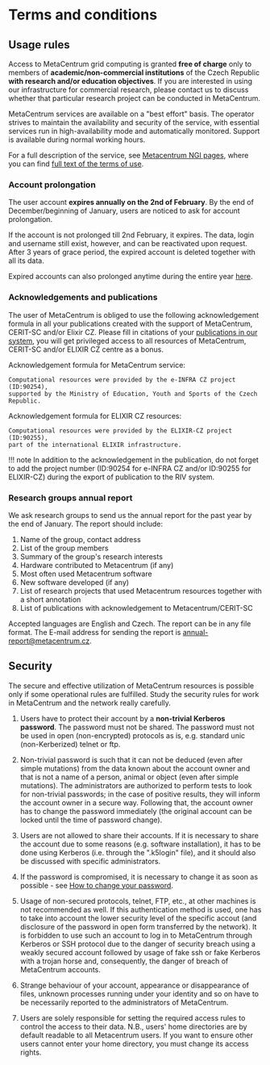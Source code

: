 # Terms and conditions

## Usage rules

Access to MetaCentrum grid computing is granted **free of charge** only to members of **academic/non-commercial institutions** of the Czech Republic **with research and/or education objectives**. If you are interested in using our infrastructure for commercial research, please contact us to discuss whether that particular research project can be conducted in MetaCentrum.

MetaCentrum services are available on a "best effort" basis. The operator strives to maintain the availability and security of the service, with essential services run in high-availability mode and automatically monitored. Support is available during normal working hours.

For a full description of the service, see [Metacentrum NGI pages](https://www.metacentrum.cz), where you can find [full text of the terms of use](https://www.metacentrum.cz/en/about/rules/).

### Account prolongation

The user account **expires annually on the 2nd of February**. By the end of December/beginning of January, users are noticed to ask for account prolongation.

If the account is not prolonged till 2nd February, it expires. The data, login and username still exist, however, and can be reactivated upon request. After 3 years of grace period, the expired account is deleted together with all its data.

Expired accounts can also prolonged anytime during the entire year [here](https://metavo.metacentrum.cz/osobniv3/wayf/proxy.jsp?locale=en&target=https%3A%2F%2Fsignup.e-infra.cz%2Ffed%2Fregistrar%2F%3Fvo%3Dmeta%26locale%3Den).

### Acknowledgements and publications

The user of MetaCentrum is obliged to use the following acknowledgement formula in all your publications created with the support of MetaCentrum, CERIT-SC and/or Elixir CZ. Please fill in citations of your [publications in our system](https://publications.e-infra.cz/all-publications), you will get privileged access to all resources of MetaCentrum, CERIT-SC and/or ELIXIR CZ centre as a bonus.

Acknowledgement formula for MetaCentrum service:

    Computational resources were provided by the e-INFRA CZ project (ID:90254),
    supported by the Ministry of Education, Youth and Sports of the Czech Republic.

Acknowledgement formula for ELIXIR CZ resources:

    Computational resources were provided by the ELIXIR-CZ project (ID:90255),
    part of the international ELIXIR infrastructure.

!!! note
    In addition to the acknowledgement in the publication, do not forget to add the project number (ID:90254 for e-INFRA CZ and/or ID:90255 for ELIXIR-CZ) during the export of publication to the RIV system.
 
### Research groups annual report

We ask research groups to send us the annual report for the past year by the end of January. The report should include:

1. Name of the group, contact address
2. List of the group members
3. Summary of the group's research interests
3. Hardware contributed to Metacentrum (if any)
4. Most often used Metacentrum software
5. New software developed (if any)
6. List of research projects that used Metacentrum resources together with a short annotation
7. List of publications with acknowledgement to Metacentrum/CERIT-SC

Accepted languages are English and Czech. The report can be in any file format. The E-mail address for sending the report is <annual-report@metacentrum.cz>. 

## Security

The secure and effective utilization of MetaCentrum resources is possible only if some operational rules are fulfilled. Study the security rules for work in MetaCentrum and the network really carefully.

1. Users have to protect their account by a **non-trivial Kerberos password**. The password must not be shared. The password must not be used in open (non-encrypted) protocols as is, e.g. standard unic (non-Kerberized) telnet or ftp.
   
2. Non-trivial password is such that it can not be deduced (even after simple mutations) from the data known about the account owner and that is not a name of a person, animal or object (even after simple mutations). The administrators are authorized to perform tests to look for non-trivial passwords; in the case of positive results, they will inform the account owner in a secure way. Following that, the account owner has to change the password immediately (the original account can be locked until the time of password change).

3. Users are not allowed to share their accounts. If it is necessary to share the account due to some reasons (e.g. software installation), it has to be done using Kerberos (i.e. through the ".k5login" file), and it should also be discussed with specific administrators.

4. If the password is compromised, it is necessary to change it as soon as possible - see [How to change your password](../../access/account#password-change).

5. Usage of non-secured protocols, telnet, FTP, etc., at other machines is not recommended as well. If this authentication method is used, one has to take into account the lower security level of the specific accout (and disclosure of the password in open form transferred by the network). It is forbidden to use such an account to log in to MetaCentrum through Kerberos or SSH protocol due to the danger of security breach using a weakly secured account followed by usage of fake ssh or fake Kerberos with a trojan horse and, consequently, the danger of breach of MetaCentrum accounts.

6. Strange behaviour of your account, appearance or disappearance of files, unknown processes running under your identity and so on have to be necessarily reported to the administrators of MetaCentrum.

7. Users are solely responsible for setting the required access rules to control the access to their data. N.B., users' home directories are by default readable to all Metacentrum users. If you want to ensure other users cannot enter your home directory, you must change its access rights.
